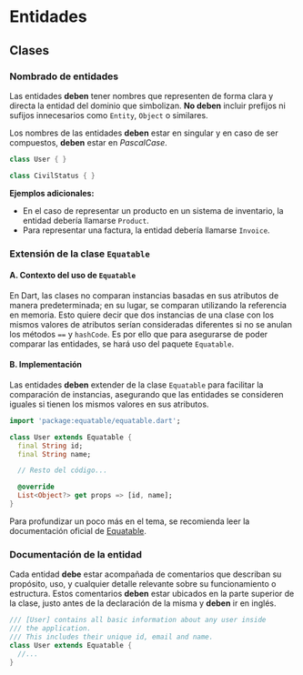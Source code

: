 # Entidades

## Clases

### Nombrado de entidades

Las entidades **deben** tener nombres que representen de forma clara y directa la entidad del dominio que simbolizan. **No deben** incluir prefijos ni sufijos innecesarios como `Entity`, `Object` o similares.

Los nombres de las entidades **deben** estar en singular y en caso de ser compuestos, **deben** estar en _PascalCase_.

```dart
class User { }

class CivilStatus { }
```

**Ejemplos adicionales:**

- En el caso de representar un producto en un sistema de inventario, la entidad debería llamarse `Product`.
- Para representar una factura, la entidad debería llamarse `Invoice`.

### Extensión de la clase `Equatable`

#### A. Contexto del uso de `Equatable`

En Dart, las clases no comparan instancias basadas en sus atributos de manera predeterminada; en su lugar, se comparan utilizando la referencia en memoria. Esto quiere decir que dos instancias de una clase con los mismos valores de atributos serían consideradas diferentes si no se anulan los métodos `==` y `hashCode`. Es por ello que para asegurarse de poder comparar las entidades, se hará uso del paquete `Equatable`.

#### B. Implementación

Las entidades **deben** extender de la clase `Equatable` para facilitar la comparación de instancias, asegurando que las entidades se consideren iguales si tienen los mismos valores en sus atributos.

```dart
import 'package:equatable/equatable.dart';

class User extends Equatable {
  final String id;
  final String name;

  // Resto del código...

  @override
  List<Object?> get props => [id, name];
}
```

Para profundizar un poco más en el tema, se recomienda leer la documentación oficial de [Equatable](https://pub.dev/packages/equatable).

### Documentación de la entidad

Cada entidad **debe** estar acompañada de comentarios que describan su propósito, uso, y cualquier detalle relevante sobre su funcionamiento o estructura. Estos comentarios **deben** estar ubicados en la parte superior de la clase, justo antes de la declaración de la misma y **deben** ir en inglés.

```dart
/// [User] contains all basic information about any user inside
/// the application.
/// This includes their unique id, email and name.
class User extends Equatable {
  //...
}
```
